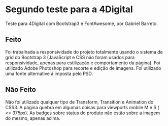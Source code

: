 # Segundo teste para a 4Digital
Teste para 4Digital com Bootstrap3 e FontAwesome, por Gabriel Barreto.

## Feito
Foi trabalhada a responsividade do projeto totalmente usando o sistema de grid do Bootstrap 3 (JavaScript e CSS não foram usados para responsividade, apenas para estilização e comportamento da página).
Foi utilizado Adobe Photoshop para recorte e edição de imagens.
Foi utilizado uma fonte alternative á imposta pelo PSD.

## Não Feito
Não foi utilizado qualquer tipo de Transform, Transition e Animation do CSS3.
A página quebra em algumas coisas para viewports mobile M e S ( <= 375px).
As badges sobre status do produto não estão sobre a imagem do mesmo, apenas acima.
